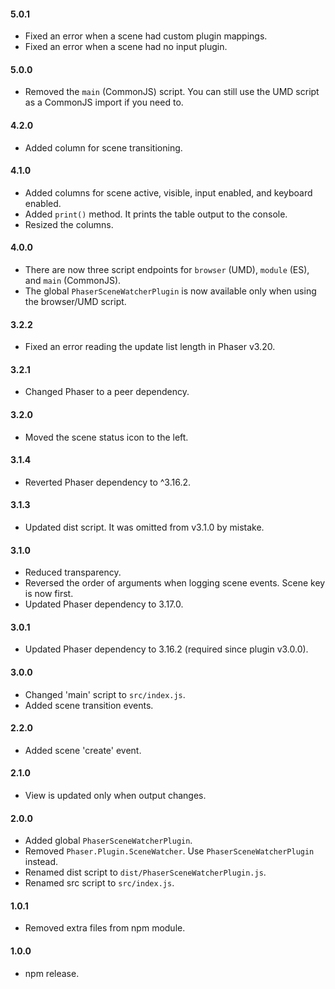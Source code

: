 #### 5.0.1

- Fixed an error when a scene had custom plugin mappings.
- Fixed an error when a scene had no input plugin.

#### 5.0.0

- Removed the `main` (CommonJS) script. You can still use the UMD script as a CommonJS import if you need to.

#### 4.2.0

- Added column for scene transitioning.

#### 4.1.0

- Added columns for scene active, visible, input enabled, and keyboard enabled.
- Added `print()` method. It prints the table output to the console.
- Resized the columns.

#### 4.0.0

- There are now three script endpoints for `browser` (UMD), `module` (ES), and `main` (CommonJS).
- The global `PhaserSceneWatcherPlugin` is now available only when using the browser/UMD script.

#### 3.2.2

- Fixed an error reading the update list length in Phaser v3.20.

#### 3.2.1

- Changed Phaser to a peer dependency.

#### 3.2.0

- Moved the scene status icon to the left.

#### 3.1.4

- Reverted Phaser dependency to ^3.16.2.

#### 3.1.3

- Updated dist script. It was omitted from v3.1.0 by mistake.

#### 3.1.0

- Reduced transparency.
- Reversed the order of arguments when logging scene events. Scene key is now first.
- Updated Phaser dependency to 3.17.0.

#### 3.0.1

- Updated Phaser dependency to 3.16.2 (required since plugin v3.0.0).

#### 3.0.0

- Changed 'main' script to `src/index.js`.
- Added scene transition events.

#### 2.2.0

- Added scene 'create' event.

#### 2.1.0

- View is updated only when output changes.

#### 2.0.0

- Added global `PhaserSceneWatcherPlugin`.
- Removed `Phaser.Plugin.SceneWatcher`. Use `PhaserSceneWatcherPlugin` instead.
- Renamed dist script to `dist/PhaserSceneWatcherPlugin.js`.
- Renamed src script to `src/index.js`.

#### 1.0.1

- Removed extra files from npm module.

#### 1.0.0

- npm release.
